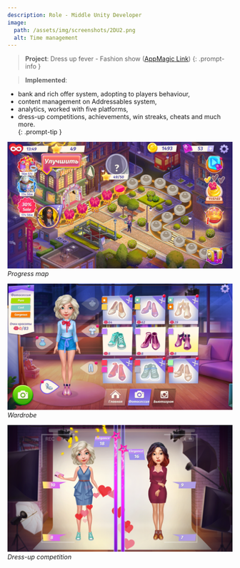 ```yaml
---
description: Role - Middle Unity Developer
image:
  path: /assets/img/screenshots/2DU2.png
  alt: Time management
---
```


> **Project**: Dress up fever - Fashion show ([AppMagic Link](https://appmagic.rocks/google-play/dress-up-fever-fashion-show/com.deuscraft.dressup)) 
{: .prompt-info } 

> **Implemented**:
- bank and rich offer system, adopting to players behaviour, 
- content management on Addressables system,
- analytics, worked with five platforms,
- dress-up competitions, achievements, win streaks, cheats and much more.  
{: .prompt-tip } 

![img-description](/assets/img/screenshots/1DU1.png)
_Progress map_

![img-description](/assets/img/screenshots/3DU3.png)
_Wardrobe_

![img-description](/assets/img/screenshots/4DU4.png)
_Dress-up competition_